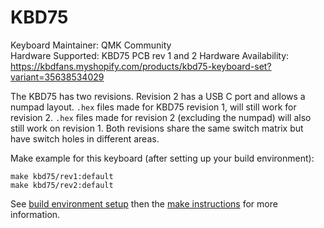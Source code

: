 KBD75
===

Keyboard Maintainer: QMK Community  
Hardware Supported: KBD75 PCB rev 1 and 2 
Hardware Availability: https://kbdfans.myshopify.com/products/kbd75-keyboard-set?variant=35638534029

The KBD75 has two revisions. Revision 2 has a USB C port and allows a numpad layout. `.hex` files made
for KBD75 revision 1, will still work for revision 2. `.hex` files made for revision 2 (excluding the numpad)
will also still work on revision 1. Both revisions share the same switch matrix but have switch holes in 
different areas. 

Make example for this keyboard (after setting up your build environment):

    make kbd75/rev1:default
    make kbd75/rev2:default

See [build environment setup](https://docs.qmk.fm/build_environment_setup.html) then the [make instructions](https://docs.qmk.fm/make_instructions.html) for more information.
